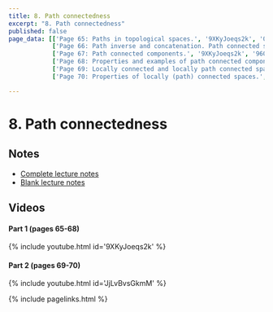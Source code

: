 ```yaml
---
title: 8. Path connectedness
excerpt: "8. Path connectedness"
published: false
page_data: [['Page 65: Paths in topological spaces.', '9XKyJoeqs2k', '0'],
            ['Page 66: Path inverse and concatenation. Path connected spaces.', '9XKyJoeqs2k', '159'],
            ['Page 67: Path connected components.', '9XKyJoeqs2k', '960'],
            ['Page 68: Properties and examples of path connected components.', '9XKyJoeqs2k', '1400'],
            ['Page 69: Locally connected and locally path connected spaces.', 'JjLvBvsGkmM', '0'],
            ['Page 70: Properties of locally (path) connected spaces.', 'JjLvBvsGkmM', '971'],]

---
```



# 8. Path connectedness

## Notes

* [Complete lecture notes]({{site.baseurl}}/assets/notes/mth427_notes_8.pdf)
* [Blank lecture notes]({{site.baseurl}}/assets/blank_notes/mth427_blanks_8.pdf)

## Videos

#### Part 1 (pages 65-68)

{% include youtube.html id='9XKyJoeqs2k' %}

#### Part 2 (pages 69-70)

{% include youtube.html id='JjLvBvsGkmM' %}



{% include pagelinks.html %}
